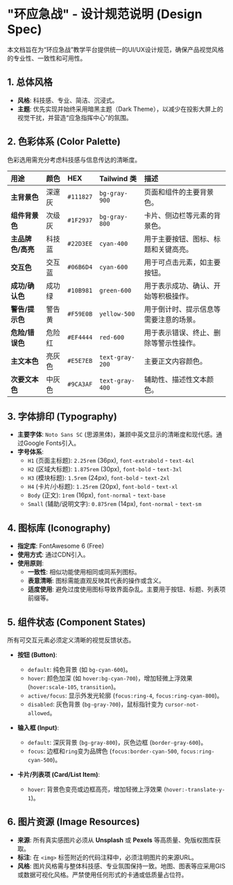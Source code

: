 # "环应急战" - 设计规范说明 (Design Spec)

本文档旨在为“环应急战”教学平台提供统一的UI/UX设计规范，确保产品视觉风格的专业性、一致性和可用性。

## 1. 总体风格

* **风格**: 科技感、专业、简洁、沉浸式。
* **主题**: 优先实现并始终采用暗黑主题（Dark Theme），以减少在投影大屏上的视觉干扰，并营造“应急指挥中心”的氛围。

## 2. 色彩体系 (Color Palette)

色彩选用需充分考虑科技感与信息传达的清晰度。

| 用途 | 颜色 | HEX | Tailwind 类 | 描述 |
| :--- | :--- | :--- | :--- | :--- |
| **主背景色** | 深邃灰 | `#111827` | `bg-gray-900` | 页面和组件的主要背景色。 |
| **组件背景色** | 次级灰 | `#1F2937` | `bg-gray-800` | 卡片、侧边栏等元素的背景色。 |
| **主品牌色/高亮** | 科技蓝 | `#22D3EE` | `cyan-400` | 用于主要按钮、图标、标题和关键高亮。 |
| **交互色** | 交互蓝 | `#06B6D4` | `cyan-600` | 用于可点击元素，如主要按钮。 |
| **成功/确认色** | 成功绿 | `#10B981` | `green-600` | 用于表示成功、确认、开始等积极操作。 |
| **警告/提示色** | 警告黄 | `#F59E0B` | `yellow-500` | 用于倒计时、提示信息等需要注意的场景。 |
| **危险/错误色** | 危险红 | `#EF4444` | `red-600` | 用于表示错误、终止、删除等警示性操作。 |
| **主文本色** | 亮灰色 | `#E5E7EB` | `text-gray-200` | 主要正文内容颜色。 |
| **次要文本色** | 中灰色 | `#9CA3AF` | `text-gray-400` | 辅助性、描述性文本颜色。 |

## 3. 字体排印 (Typography)

* **主要字体**: `Noto Sans SC` (思源黑体)，兼顾中英文显示的清晰度和现代感。通过Google Fonts引入。
* **字号体系**:
    * `H1` (页面主标题): `2.25rem` (36px), `font-extrabold` - `text-4xl`
    * `H2` (区域大标题): `1.875rem` (30px), `font-bold` - `text-3xl`
    * `H3` (模块标题): `1.5rem` (24px), `font-bold` - `text-2xl`
    * `H4` (卡片/小标题): `1.25rem` (20px), `font-bold` - `text-xl`
    * `Body` (正文): `1rem` (16px), `font-normal` - `text-base`
    * `Small` (辅助/说明文字): `0.875rem` (14px), `font-normal` - `text-sm`

## 4. 图标库 (Iconography)

* **指定库**: FontAwesome 6 (Free)
* **使用方式**: 通过CDN引入。
* **使用原则**:
    * **一致性**: 相似功能使用相同或同系列图标。
    * **表意清晰**: 图标需能直观反映其代表的操作或含义。
    * **适度使用**: 避免过度使用图标导致界面杂乱。主要用于按钮、标题、列表项前缀等。

## 5. 组件状态 (Component States)

所有可交互元素必须定义清晰的视觉反馈状态。

* **按钮 (Button)**:
    * `default`: 纯色背景 (如 `bg-cyan-600`)。
    * `hover`: 颜色加深 (如 `hover:bg-cyan-700`)，增加轻微上浮效果 (`hover:scale-105`, `transition`)。
    * `active/focus`: 显示外发光轮廓 (`focus:ring-4`, `focus:ring-cyan-800`)。
    * `disabled`: 灰色背景 (`bg-gray-700`)，鼠标指针变为 `cursor-not-allowed`。

* **输入框 (Input)**:
    * `default`: 深灰背景 (`bg-gray-800`)，灰色边框 (`border-gray-600`)。
    * `focus`: 边框和`ring`变为品牌色 (`focus:border-cyan-500`, `focus:ring-cyan-500`)。

* **卡片/列表项 (Card/List Item)**:
    * `hover`: 背景色变亮或边框高亮，增加轻微上浮效果 (`hover:-translate-y-1`)。

## 6. 图片资源 (Image Resources)

* **来源**: 所有真实感图片必须从 **Unsplash** 或 **Pexels** 等高质量、免版权图库获取。
* **标注**: 在 `<img>` 标签附近的代码注释中，必须注明图片的来源URL。
* **风格**: 图片风格需与整体科技感、专业氛围保持一致。地图、图表等应采用GIS或数据可视化风格。严禁使用任何形式的卡通或低质量占位符。